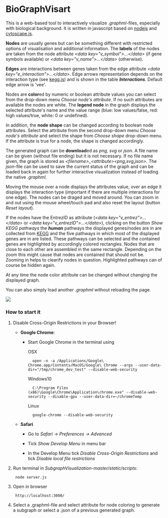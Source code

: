 # BioGraphVisart
This is a web-based tool to interactively visualize *.graphml*-files, especially with biological background. It is written in javascript based on [nodejs](nodejs.org) and [cytoscape.js](http://js.cytoscape.org).

**Nodes** are usually genes but can be something different with restricted options of visualisation and additional information.
The **labels** of the nodes are taken from the node attribute *\<data key="v\_symbol"\>...\</data\>* (if gene symbols available) or *\<data key="v\_name"\>...\</data\>* (otherwise).

**Edges** are interactions between genes taken from the edge attribute *\<data key="e_interaction"\>...\</data\>*. Edge arrows representation depends on the interaction type (see [kegg.js](https://www.kegg.jp/kegg/xml/docs/)) and is shown in the table ***Interactions***. Default edge arrow is 'vee'.

Nodes are **color**ed by numeric or boolean attribute values you can select from the drop-down menu *Choose node's attribute*. If no such attributes are available the nodes are white. The **legend node** in the graph displays the selected attribute's name and the value range (blue: low values/false, red: high values/true, white: 0 or undefined).

In addition, the **node shape** can be changed according to boolean node attributes. Select the attribute from the second drop-down menu *Choose node's attribute* and select the shape from *Choose shape* drop-down menu. If the attribute is true for a node, the shape is changed accordingly.

The generated graph can be **download**ed as *png, svg* or *json*. A file name can be given (without file ending) but it is not necessary. If no file name given, the graph is stored as *\<filename\>\_\<attribute\>\<png,svg,json\>*. The *json*-file can be used to save the current status of the graph and can be loaded back in again for further interactive visualization instead of loading the native *.graphml*.

Moving the mouse over a node displays the attributes value, over an edge it displays the interaction type (important if there are multiple interactions for one edge). The nodes can be draged and moved around. You can zoom in and out using the mouse wheel/touch pad and also reset the layout (button *Reset layout*).

If the nodes have the EntrezID as attribute (*\<data key="v\_entrez"\>...\</data\>* or *\<data key="v\_entrezID"\>...\</data\>*), clicking on the button *Show KEGG pathways* the ***human*** pathways the displayed genes/nodes are in are collected from [KEGG](https://www.genome.jp/kegg/) and the five pathways in which most of the displayed genes are in are listed. These pathways can be selected and the contained genes are highlighted by accordingly colored rectangles. Nodes that are close to each other are assembled in the same rectangle. Depending on the zoom this might cause that nodes are contained that should not be. Zooming in helps to clearify nodes in question. Highlighted pathways can of course be hidden again. 

At any time the node color attribute can be changed without changing the displayed graph. 

You can also simply load another *.graphml* without reloading the page.
 
![](https://github.com/MirjamFi/SubgraphVisualization/blob/master/Example.png)


### How to start it

1. Disable Cross-Origin Restrictions in your Browser!  

	- **Google Chrome**:
		* Start Google Chrome in the terminal using 

	 		OSX 
	 
	 			open -n -a /Applications/Google\ Chrome.app/Contents/MacOS/Google\ Chrome --args --user-data-dir="/tmp/chrome_dev_test" --disable-web-security
	 		Windows10
		
				C:\Program Files (x86)\Google\Chrome\Application\chrome.exe" --disable-web-security --disable-gpu --user-data-dir=~/chromeTemp

			Linux
		
				google-chrome --disable-web-security

	- **Safari**
		* Go to *Safari -> Preferences -> Advanced*

		* Tick *Show Develop Menu* in menu bar

		* In the Develop Menu tick *Disable Cross-Origin Restrictions* and tick *Disable local file restrictions*


2. Run terminal in *SubgraphVisualization-master/static/scripts*: 
		
		node server.js 

3. Open in browser

		http://localhost:3000/

4. Select a .graphml-file and select attribute for node coloring to generate a subgraph or select a .json of a previous generated graph.


